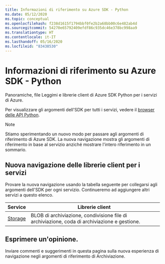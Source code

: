 ```yaml
---
title: Informazioni di riferimento su Azure SDK - Python
ms.date: 05/12/2020
ms.topic: conceptual
ms.openlocfilehash: f238d1615f1794bbf0fe2b2a68bb00c6e482ab4d
ms.sourcegitcommit: 54270e65792409efdf86c935dc46e378bc998aa9
ms.translationtype: HT
ms.contentlocale: it-IT
ms.lasthandoff: 05/16/2020
ms.locfileid: "83438530"
---
```

# <a name="azure-sdk-reference---python"></a>Informazioni di riferimento su Azure SDK - Python

Panoramiche, file Leggimi e librerie client di Azure SDK Python per i servizi di Azure.
 
Per visualizzare gli argomenti dell'SDK per tutti i servizi, vedere il [browser delle API Python](https://docs.microsoft.com/python/api/?view=azure-python). 

> [!NOTE]
> Stiamo sperimentando un nuovo modo per passare agli argomenti di riferimento di Azure SDK. La nuova navigazione mostra gli argomenti di riferimento in base al servizio anziché mostrare l'intero riferimento in un sommario.

## <a name="new-navigation-to-client-libraries-for-services"></a>Nuova navigazione delle librerie client per i servizi

Provare la nuova navigazione usando la tabella seguente per collegarsi agli argomenti dell'SDK per ogni servizio.  Continueremo ad aggiungere altri servizi a questo elenco.

| Service | Librerie client |
| ---- | ---- |
| [Storage](/azure/developer/python/sdk/storage/overview) | BLOB di archiviazione, condivisione file di archiviazione, coda di archiviazione e gestione. |

## <a name="we-want-to-hear-from-you"></a>Esprimere un'opinione.

Inviare commenti e suggerimenti in questa pagina sulla nuova esperienza di navigazione negli argomenti di riferimento di Archiviazione.
